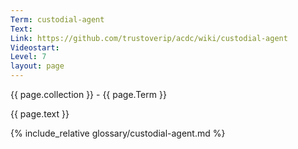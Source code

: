 ```yaml
---
Term: custodial-agent
Text: 
Link: https://github.com/trustoverip/acdc/wiki/custodial-agent
Videostart: 
Level: 7
layout: page
---
```


{{ page.collection }} - {{ page.Term }}

   {{ page.text }}

{% include_relative glossary/custodial-agent.md %}
